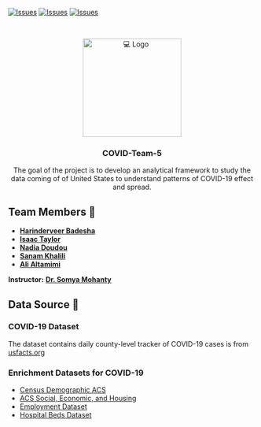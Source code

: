 [![Issues](https://img.shields.io/github/contributors/UNCG-CSE/COVID-Team-5?style=flat-square)](https://github.com/UNCG-CSE/COVID-Team-5/graphs/contributors)
[![Issues](https://img.shields.io/github/issues/UNCG-CSE/COVID-Team-5.svg?style=flat-square)](https://github.com/UNCG-CSE/COVID-Team-5/issues)
[![Issues](https://img.shields.io/github/downloads/UNCG-CSE/COVID-Team-5/total?logo=download&style=flat-square)](https://github.com/UNCG-CSE/COVID-Team-5/)


<!-- PROJECT LOGO -->
<br />
<p align="center">
  <a href="https://github.com/UNCG-CSE/COVID-Team-5/">
    <img src="https://emoji.beeimg.com/💻/200" alt="💻 Logo" width="200" height="200">
  </a>

  <h3 align="center">COVID-Team-5</h3>

  <p align="center">
    The goal of the project is to develop an analytical framework to study the data coming of of United States to understand patterns of COVID-19 effect and spread.
  </p>
</p>

## Team Members 📣

- [**Harinderveer Badesha**](https://github.com/HarinB4)
- [**Isaac Taylor**](https://github.com/iataylor15)
- [**Nadia Doudou**](https://github.com/diatt17)
- [**Sanam Khalili**](https://github.com/SanamKhalili)
- [**Ali Altamimi**](https://github.com/CodingTheories)


**Instructor:** [**Dr. Somya Mohanty**](https://github.com/somyamohanty)

## Data Source 📜
### COVID-19 Dataset
The dataset contains daily county-level tracker of COVID-19 cases is from [usfacts.org](https://usafacts.org/visualizations/coronavirus-covid-19-spread-map/)

### Enrichment Datasets for COVID-19 
- [Census Demographic ACS](https://data.census.gov/cedsci/table?q=dp&tid=ACSDP1Y2018.DP05)
- [ACS Social, Economic, and Housing](https://data.census.gov/cedsci/table?q=dp&tid=ACSDP1Y2018.DP05)
- [Employment Dataset](https://www.bls.gov/cew/downloadable-data-files.htm)
- [Hospital Beds Dataset](https://coronavirus-resources.esri.com/datasets/1044bb19da8d4dbfb6a96eb1b4ebf629_0/data?geometry=-40.957%2C-16.820%2C15.996%2C72.123)
